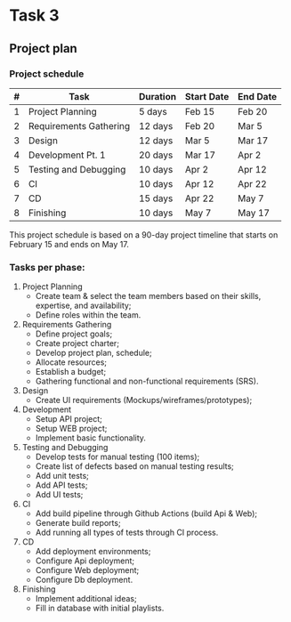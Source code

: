 # Task 3
## Project plan

### Project schedule

| # | Task | Duration |	Start Date	| End Date |
| ---- | -----| -------- | ----- | -------- |
| 1 | Project Planning |	5 days |	Feb 15 | Feb 20 |
| 2 | Requirements Gathering |	12 days	| Feb 20 |	Mar 5 |
| 3 | Design |	12 days |	Mar 5 |	Mar 17 |
| 4 | Development Pt. 1 |	20 days |	Mar 17 |	Apr 2 |
| 5 | Testing and Debugging |	10 days |	Apr 2 | Apr 12 |
| 6 | CI |	10 days |	Apr 12 |	Apr 22 |
| 7 | CD |	15 days	| Apr 22 |	May 7 |
| 8 | Finishing | 10 days | May 7 | May 17 | 


This project schedule is based on a 90-day project timeline that starts on February 15 and ends on May 17.

### Tasks per phase: 
1. Project Planning
   * Create team & select the team members based on their skills, expertise, and availability;
   * Define roles within the team.
2. Requirements Gathering
   * Define project goals;
   * Create project charter;
   * Develop project plan, schedule;
   * Allocate resources;
   * Establish a budget;
   * Gathering functional and non-functional requirements (SRS).
3. Design
   * Create UI requirements (Mockups/wireframes/prototypes);
4. Development
   * Setup API project;
   * Setup WEB project;
   * Implement basic functionality.
5. Testing and Debugging
   * Develop tests for manual testing (100 items);
   * Create list of defects based on manual testing results;
   * Add unit tests;
   * Add API tests;
   * Add UI tests;
6. CI
   * Add build pipeline through Github Actions (build Api & Web);
   * Generate build reports;
   * Add running all types of tests through CI process.
7. CD
   * Add deployment environments;
   * Configure Api deployment;
   * Configure Web deployment;
   * Configure Db deployment.
8. Finishing
   * Implement additional ideas;
   * Fill in database with initial playlists. 
